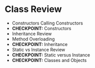 # Class Review

* Constructors Calling Constructors
* __CHECKPOINT:__ Constructors
* Inheritance Review
* Method Overloading
* __CHECKPOINT:__ Inheritance
* Static vs Instance Review
* __CHECKPOINT:__ Static versus Instance
* __CHECKPOINT:__ Classes and Objects
